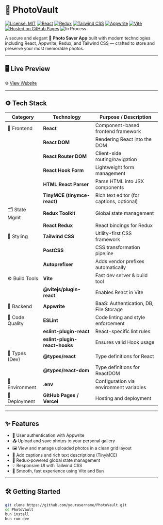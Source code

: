 # 📸 PhotoVault

[![License: MIT](https://img.shields.io/badge/License-MIT-green.svg)](https://opensource.org/licenses/MIT)
[![React](https://img.shields.io/badge/Made%20with-React-blue)](https://reactjs.org/)
[![Redux](https://img.shields.io/badge/State%20Management-Redux-purple)](https://redux.js.org/)
[![Tailwind CSS](https://img.shields.io/badge/Styled%20with-TailwindCSS-38B2AC.svg?logo=tailwindcss)](https://tailwindcss.com/)
[![Appwrite](https://img.shields.io/badge/Backend-Appwrite-red)](https://appwrite.io/)
[![Vite](https://img.shields.io/badge/Bundler-Vite-yellow)](https://vitejs.dev/)
[![Hosted on GitHub Pages](https://img.shields.io/badge/Hosted%20on-GitHub%20Pages-orange)](https://yourusername.github.io/PhotoVault/)
![In Process](https://img.shields.io/badge/Status-In%20Process-yellow.svg)

A secure and elegant 💾 **Photo Saver App** built with modern technologies including React, Appwrite, Redux, and Tailwind CSS — crafted to store and preserve your most memorable photos.

---

## 🖥️ Live Preview

🌐 [View Website](https://yourusername.github.io/PhotoVault/)

---

## ⚙️ Tech Stack

| Category            | Technology                         | Purpose / Description                                      |
|---------------------|-------------------------------------|------------------------------------------------------------|
| 🧠 Frontend         | **React**                           | Component-based frontend framework                         |
|                    | **React DOM**                       | Rendering React into the DOM                               |
|                    | **React Router DOM**                | Client-side routing/navigation                             |
|                    | **React Hook Form**                 | Lightweight form management                                |
|                    | **HTML React Parser**               | Parse HTML into JSX components                             |
|                    | **TinyMCE (tinymce-react)**         | Rich text editor (for captions, optional)                  |
| 🗂 State Mgmt       | **Redux Toolkit**                   | Global state management                                    |
|                    | **React Redux**                     | React bindings for Redux                                   |
| 🎨 Styling         | **Tailwind CSS**                    | Utility-first CSS framework                                |
|                    | **PostCSS**                         | CSS transformation pipeline                                |
|                    | **Autoprefixer**                    | Adds vendor prefixes automatically                         |
| ⚙️ Build Tools      | **Vite**                            | Fast dev server & build tool                               |
|                    | **@vitejs/plugin-react**            | Enables React in Vite                                      |
| 🧩 Backend         | **Appwrite**                        | BaaS: Authentication, DB, File Storage                     |
| 🧪 Code Quality     | **ESLint**                          | Code linting and style enforcement                         |
|                    | **eslint-plugin-react**             | React-specific lint rules                                  |
|                    | **eslint-plugin-react-hooks**       | Ensures valid Hook usage                                   |
| 🧾 Types (Dev)     | **@types/react**                    | Type definitions for React                                 |
|                    | **@types/react-dom**                | Type definitions for ReactDOM                              |
| 🔐 Environment     | **.env**                            | Configuration via environment variables                    |
| 🚀 Deployment      | **GitHub Pages / Vercel**           | Hosting and deployment                                     |

---

## ✨ Features

- 🔐 User authentication with Appwrite
- 📤 Upload and save photos to your personal gallery
- 🖼️ View and manage uploaded photos in a clean grid layout
- 📝 Add captions and rich text descriptions (TinyMCE)
- 🎯 Redux-powered global state management
- 💡 Responsive UI with Tailwind CSS
- 🌈 Smooth, fast experience using Vite and Bun

---

## 🛠️ Getting Started

```bash
git clone https://github.com/yourusername/PhotoVault.git
cd PhotoVault
bun install
bun run dev
